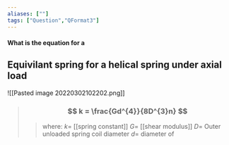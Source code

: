 ```yaml
---
aliases: [""]
tags: ["Question","QFormat3"]
---
```


#### What is the equation for a
## Equivilant spring for a helical spring under axial load

![[Pasted image 20220302102202.png]]

> ### $$ k = \frac{Gd^{4}}{8D^{3}n} $$ 
>> where:
>> $k=$ [[spring constant]]
>> $G=$ [[shear modulus]]
>> $D=$ Outer unloaded spring coil diameter
>> $d=$ diameter of 
